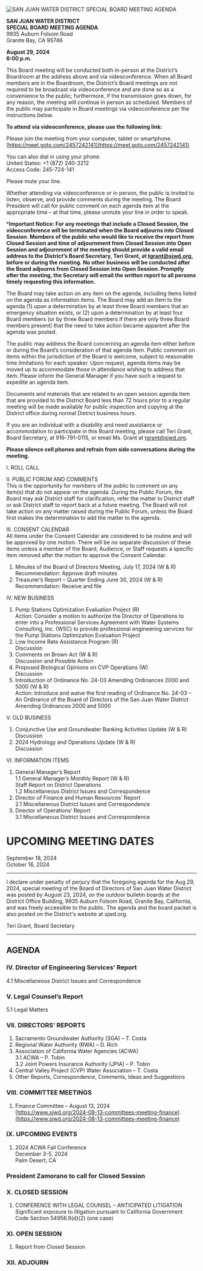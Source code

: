<!-- Page 1 -->
![SAN JUAN WATER DISTRICT SPECIAL BOARD MEETING AGENDA](https://meet.gotomeeting.com/2457242141)

**SAN JUAN WATER DISTRICT**  
**SPECIAL BOARD MEETING AGENDA**  
9935 Auburn Folsom Road  
Granite Bay, CA 95746  

**August 29, 2024**  
**6:00 p.m.**

This Board meeting will be conducted both in-person at the District’s Boardroom at the address above and via videoconference. When all Board members are in the Boardroom, the District’s Board meetings are not required to be broadcast via videoconference and are done so as a convenience to the public; furthermore, if the transmission goes down, for any reason, the meeting will continue in person as scheduled. Members of the public may participate in Board meetings via videoconference per the instructions below.

**To attend via videoconference, please use the following link:**

Please join the meeting from your computer, tablet or smartphone.  
[https://meet.goto.com/2457242141](https://meet.goto.com/2457242141)

You can also dial in using your phone.  
United States: +1 (872) 240-3212  
Access Code: 245-724-141  

Please mute your line.

Whether attending via videoconference or in person, the public is invited to listen, observe, and provide comments during the meeting. The Board President will call for public comment on each agenda item at the appropriate time – at that time, please unmute your line in order to speak.

***Important Notice: For any meetings that include a Closed Session, the videoconference will be terminated when the Board adjourns into Closed Session. Members of the public who would like to receive the report from Closed Session and time of adjournment from Closed Session into Open Session and adjournment of the meeting should provide a valid email address to the District’s Board Secretary, Teri Grant, at tgrant@sjwd.org, before or during the meeting. No other business will be conducted after the Board adjourns from Closed Session into Open Session. Promptly after the meeting, the Secretary will email the written report to all persons timely requesting this information.**

The Board may take action on any item on the agenda, including items listed on the agenda as information items. The Board may add an item to the agenda (1) upon a determination by at least three Board members that an emergency situation exists, or (2) upon a determination by at least four Board members (or by three Board members if there are only three Board members present) that the need to take action became apparent after the agenda was posted.

The public may address the Board concerning an agenda item either before or during the Board’s consideration of that agenda item. Public comment on items within the jurisdiction of the Board is welcome, subject to reasonable time limitations for each speaker. Upon request, agenda items may be moved up to accommodate those in attendance wishing to address that item. Please inform the General Manager if you have such a request to expedite an agenda item.

Documents and materials that are related to an open session agenda item that are provided to the District Board less than 72 hours prior to a regular meeting will be made available for public inspection and copying at the District office during normal District business hours.

If you are an individual with a disability and need assistance or accommodation to participate in this Board meeting, please call Teri Grant, Board Secretary, at 916-791-0115, or email Ms. Grant at tgrant@sjwd.org.

**Please silence cell phones and refrain from side conversations during the meeting.**
<!-- Page 2 -->
I. ROLL CALL  

II. PUBLIC FORUM AND COMMENTS  
This is the opportunity for members of the public to comment on any item(s) that do not appear on the agenda. During the Public Forum, the Board may ask District staff for clarification, refer the matter to District staff or ask District staff to report back at a future meeting. The Board will not take action on any matter raised during the Public Forum, unless the Board first makes the determination to add the matter to the agenda.  

III. CONSENT CALENDAR  
All items under the Consent Calendar are considered to be routine and will be approved by one motion. There will be no separate discussion of these items unless a member of the Board, Audience, or Staff requests a specific item removed after the motion to approve the Consent Calendar.  

1. Minutes of the Board of Directors Meeting, July 17, 2024 (W & R)  
   Recommendation: Approve draft minutes  
2. Treasurer’s Report – Quarter Ending June 30, 2024 (W & R)  
   Recommendation: Receive and file  

IV. NEW BUSINESS  
1. Pump Stations Optimization Evaluation Project (R)  
   Action: Consider a motion to authorize the Director of Operations to enter into a Professional Services Agreement with Water Systems Consulting, Inc. (WSC) to provide professional engineering services for the Pump Stations Optimization Evaluation Project  
2. Low Income Rate Assistance Program (R)  
   Discussion  
3. Comments on Brown Act (W & R)  
   Discussion and Possible Action  
4. Proposed Biological Opinions on CVP Operations (W)  
   Discussion  
5. Introduction of Ordinance No. 24-03 Amending Ordinances 2000 and 5000 (W & R)  
   Action: Introduce and waive the first reading of Ordinance No. 24-03 – An Ordinance of the Board of Directors of the San Juan Water District Amending Ordinances 2000 and 5000  

V. OLD BUSINESS  
1. Conjunctive Use and Groundwater Banking Activities Update (W & R)  
   Discussion  
2. 2024 Hydrology and Operations Update (W & R)  
   Discussion  

VI. INFORMATION ITEMS  
1. General Manager’s Report  
   1.1 General Manager’s Monthly Report (W & R)  
       Staff Report on District Operations  
   1.2 Miscellaneous District Issues and Correspondence  
2. Director of Finance and Human Resources’ Report  
   2.1 Miscellaneous District Issues and Correspondence  
3. Director of Operations’ Report  
   3.1 Miscellaneous District Issues and Correspondence  
<!-- Page 3 -->
# UPCOMING MEETING DATES
September 18, 2024  
October 16, 2024  

---

I declare under penalty of perjury that the foregoing agenda for the Aug 29, 2024, special meeting of the Board of Directors of San Juan Water District was posted by August 23, 2024, on the outdoor bulletin boards at the District Office Building, 9935 Auburn Folsom Road, Granite Bay, California, and was freely accessible to the public. The agenda and the board packet is also posted on the District's website at sjwd.org.

Teri Grant, Board Secretary  

---

## AGENDA

### IV. Director of Engineering Services’ Report
4.1 Miscellaneous District Issues and Correspondence  

### V. Legal Counsel’s Report
5.1 Legal Matters  

### VII. DIRECTORS’ REPORTS
1. Sacramento Groundwater Authority (SGA) – T. Costa  
2. Regional Water Authority (RWA) – D. Rich  
3. Association of California Water Agencies (ACWA)  
   3.1 ACWA – P. Tobin  
   3.2 Joint Powers Insurance Authority (JPIA) – P. Tobin  
4. Central Valley Project (CVP) Water Association – T. Costa  
5. Other Reports, Correspondence, Comments, Ideas and Suggestions  

### VIII. COMMITTEE MEETINGS
1. Finance Committee – August 13, 2024  
   [https://www.sjwd.org/2024-08-13-committees-meeting-finance](https://www.sjwd.org/2024-08-13-committees-meeting-finance)  

### IX. UPCOMING EVENTS
1. 2024 ACWA Fall Conference  
   December 3-5, 2024  
   Palm Desert, CA  

### President Zamorano to call for Closed Session  

### X. CLOSED SESSION
1. CONFERENCE WITH LEGAL COUNSEL – ANTICIPATED LITIGATION  
   Significant exposure to litigation pursuant to California Government Code Section 54956.9(d)(2) (one case)  

### XI. OPEN SESSION
1. Report from Closed Session  

### XII. ADJOURN  
